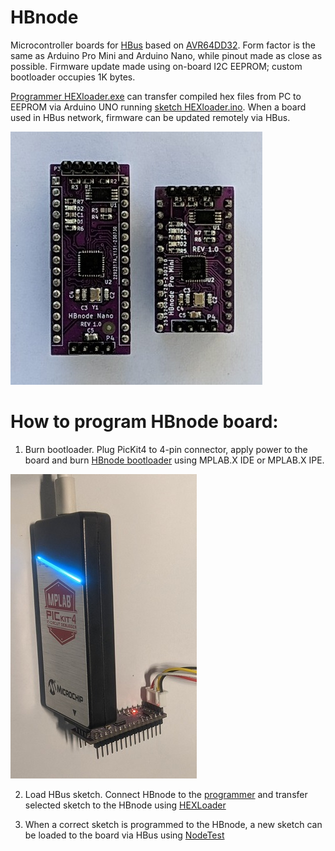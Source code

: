 # HBnode
Microcontroller boards for [HBus](https://github.com/akouz/HBus) based on [AVR64DD32](https://www.microchip.com/en-us/product/avr64dd32). Form factor is the same as Arduino Pro Mini and Arduino Nano, while pinout made as close as possible. Firmware update made using on-board I2C EEPROM; custom bootloader occupies 1K bytes. 

[Programmer HEXloader.exe](https://github.com/akouz/HBnode/tree/main/AVR64DD32/Programmer/Software) can transfer compiled hex files from PC to EEPROM via Arduino UNO running [sketch HEXloader.ino](https://github.com/akouz/HBnode/tree/main/AVR64DD32/Programmer/Sketch). When a board used in HBus network, firmware can be updated remotely via HBus.

![Pro Mini and Nano](https://github.com/akouz/HBnode/blob/main/AVR64DD32/Mini_Pro%20and%20Nano.jpg)

# How to program HBnode board:
1. Burn bootloader. 
   Plug PicKit4 to 4-pin connector, apply power to the board and burn [HBnode bootloader](https://github.com/akouz/HBnode/blob/main/AVR64DD32/Bootloader) using MPLAB.X IDE or MPLAB.X IPE.

![HBnode with PicKit4](https://github.com/akouz/HBnode/blob/main/AVR64DD32/HBnode_with_PicKit4.jpg)

2. Load HBus sketch.
   Connect HBnode to the [programmer](https://github.com/akouz/HBnode/tree/main/AVR64DD32/Programmer) and transfer selected sketch to the HBnode using [HEXLoader](https://github.com/akouz/HBnode/tree/main/AVR64DD32/Programmer/Software)
   
3. When a correct sketch is programmed to the HBnode, a new sketch can be loaded to the board via HBus using [NodeTest](https://github.com/akouz/HBus/tree/master/NodeTest)
